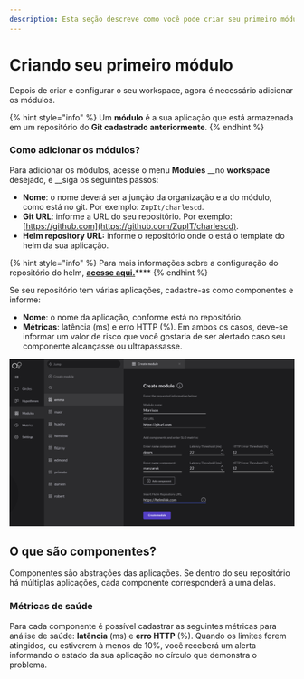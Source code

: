```yaml
---
description: Esta seção descreve como você pode criar seu primeiro módulo no Charles.
---
```


# Criando seu primeiro módulo

Depois de criar e configurar o seu workspace, agora é necessário adicionar os módulos. 

{% hint style="info" %}
Um **módulo** é a sua aplicação que está armazenada em um repositório do **Git cadastrado anteriormente**.
{% endhint %}

### Como adicionar os módulos? 

Para adicionar os módulos, acesse o menu **Modules** __no **workspace** desejado, e __siga os seguintes passos:

* **Nome**: o nome deverá ser a junção da organização e a do módulo, como está no git. Por exemplo: `ZupIt/charlescd`.
* **Git URL**: informe a URL do seu repositório. Por exemplo: [https://github.com](https://github.com/ZupIT/charlescd).
* **Helm repository URL:** informe o repositório onde o está o template do helm da sua aplicação.

{% hint style="info" %}
Para mais informações sobre a configuração do repositório do helm, [**acesse aqui.**](configurando-o-chart-template.md)\*\*\*\*
{% endhint %}

Se seu repositório tem várias aplicações, cadastre-as como componentes e informe: 

* **Nome**: o nome da aplicação, conforme está no repositório.
* **Métricas**: latência \(ms\) e erro HTTP \(%\). Em ambos os casos, deve-se informar um valor de risco que você gostaria de ser alertado caso seu componente alcançasse ou ultrapassasse.

![Tela de cria&#xE7;&#xE3;o de m&#xF3;dulo](../../.gitbook/assets/criac-a-o-de-modulo%20%281%29.png)

## O que são componentes?

Componentes são abstrações das aplicações. Se dentro do seu repositório há múltiplas aplicações, cada componente corresponderá a uma delas.

### Métricas de saúde

Para cada componente é possível cadastrar as seguintes métricas para análise de saúde: **latência** \(ms\) e **erro HTTP** \(%\). Quando os limites forem atingidos, ou estiverem à menos de 10%, você receberá um alerta informando o estado da sua aplicação no círculo que demonstra o problema.

